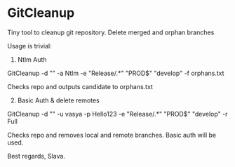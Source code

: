 # GitCleanup
Tiny tool to cleanup git repository. Delete merged and orphan branches

Usage is trivial:

1. Ntlm Auth

GitCleanup -d "<path to local repo>" -a Ntlm -e "Release/.*" "PROD$" "develop" -f orphans.txt    

Checks repo and outputs candidate to orphans.txt

2. Basic Auth & delete remotes

GitCleanup -d "<path to local repo>" -u vasya -p Hello123 -e "Release/.*" "PROD$" "develop" -r Full    

Checks repo and removes local and remote branches. Basic auth will be used.

Best regards,
Slava.
